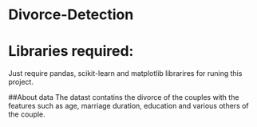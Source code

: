 # Divorce-Detection

# Libraries required:
Just require pandas, scikit-learn and matplotlib librarires for runing this project.

##About data
The datast contatins the divorce of the couples with the features such as age, marriage duration, education and various others of the couple.
